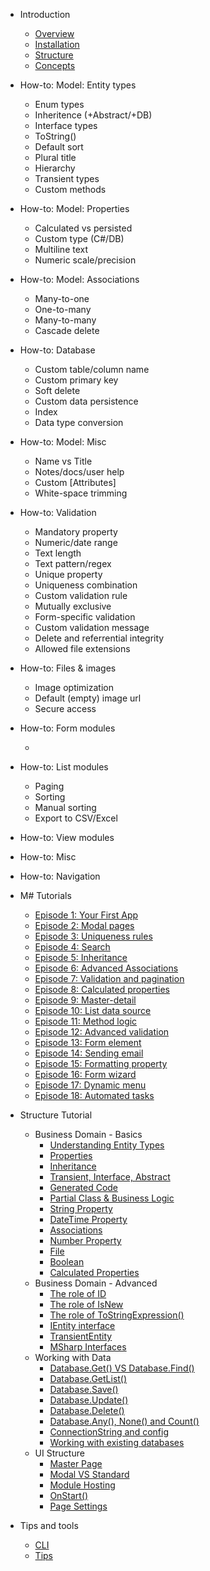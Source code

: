 * Introduction

    * [Overview](Overview/README.md)
    * [Installation](Install/README.md)
    * [Structure](Structure/README.md)
    * [Concepts](Basics/Concepts.md)

* How-to: Model: Entity types

    * Enum types
    * Inheritence (+Abstract/+DB)
    * Interface types
    * ToString()
    * Default sort
    * Plural title    
    * Hierarchy
    * Transient types
    * Custom methods

* How-to: Model: Properties

    * Calculated vs persisted    
    * Custom type (C#/DB)
    * Multiline text
    * Numeric scale/precision
    
* How-to: Model: Associations

    * Many-to-one
    * One-to-many
    * Many-to-many
    * Cascade delete


* How-to: Database

    * Custom table/column name
    * Custom primary key
    * Soft delete
    * Custom data persistence
    * Index
    * Data type conversion

* How-to: Model: Misc

    * Name vs Title
    * Notes/docs/user help
    * Custom [Attributes]
    * White-space trimming
    
* How-to: Validation

    * Mandatory property    
    * Numeric/date range
    * Text length
    * Text pattern/regex
    * Unique property
    * Uniqueness combination
    * Custom validation rule
    * Mutually exclusive
    * Form-specific validation
    * Custom validation message
    * Delete and referrential integrity
    * Allowed file extensions

* How-to: Files & images
    * Image optimization
    * Default (empty) image url
    * Secure access

* How-to: Form modules

    * 

* How-to: List modules

    * Paging
    * Sorting
    * Manual sorting
    * Export to CSV/Excel

* How-to: View modules

* How-to: Misc
    
* How-to: Navigation

* M# Tutorials

    * [Episode 1: Your First App](Tutorials/1/README.md)
    * [Episode 2: Modal pages](Tutorials/2/README.md)
    * [Episode 3: Uniqueness rules](Tutorials/3/README.md)
    * [Episode 4: Search](Tutorials/4/README.md)
    * [Episode 5: Inheritance](Tutorials/5/README.md)
    * [Episode 6: Advanced Associations](Tutorials/6/README.md)
    * [Episode 7: Validation and pagination](Tutorials/7/README.md)
    * [Episode 8: Calculated properties](Tutorials/8/README.md)
    * [Episode 9: Master-detail](Tutorials/9/README.md)
    * [Episode 10: List data source](Tutorials/10/README.md)
    * [Episode 11: Method logic](Tutorials/11/README.md)
    * [Episode 12: Advanced validation](Tutorials/12/README.md)
    * [Episode 13: Form element](Tutorials/13/README.md)
    * [Episode 14: Sending email](Tutorials/14/README.md)
    * [Episode 15: Formatting property](Tutorials/15/README.md)
    * [Episode 16: Form wizard](Tutorials/16/README.md)
    * [Episode 17: Dynamic menu](Tutorials/17/README.md)
    * [Episode 18: Automated tasks](Tutorials/18/README.md)

* Structure Tutorial

    * Business Domain - Basics
      * [Understanding Entity Types](Domain/UnderstandingEntityTypes.md)
      * [Properties](Domain/Properties.md)
      * [Inheritance](Domain/Inheritance.md)
      * [Transient, Interface, Abstract](Domain/Transient.md)
      * [Generated Code](Domain/GeneratedCode.md)
      * [Partial Class & Business Logic](Domain/PartialClass.md)
      * [String Property](Domain/StringProperty.md)
      * [DateTime Property](Domain/DateTimeProperty.md)
      * [Associations](Domain/Associations.md)
      * [Number Property](Domain/NumberProperty.md)
      * [File](Domain/File.md)
      * [Boolean](Domain/Boolean.md)
      * [Calculated Properties](Domain/CalculatedProperties.md)
    * Business Domain - Advanced
      * [The role of ID](Domain/Advanced/TheRoleOfId.md)
      * [The role of IsNew](Domain/Advanced/TheRoleOfIsNew.md)
      * [The role of ToStringExpression()](Domain/Advanced/TheRoleOfToString.md)
      * [IEntity interface](Domain/Advanced/IEntityInterface.md)
      * [TransientEntity](Domain/Advanced/TransientEntity.md)
      * [MSharp Interfaces](Domain/Advanced/MSharpInterface.md)
    * Working with Data
      * [Database.Get() VS Database.Find()](Data/DatabaseGet.md)
      * [Database.GetList()](Data/DatabaseGetList.md)
      * [Database.Save()](Data/DatabaseSave.md)
      * [Database.Update()](Data/DatabaseUpdate.md)
      * [Database.Delete()](Data/DatabaseDelete.md)
      * [Database.Any(), None() and Count()](Data/DatabaseAnyNoneCount.md)
      * [ConnectionString and config](Data/ConnectionString.md)
      * [Working with existing databases](Data/WorkingWithExistingDatabase.md)
    * UI Structure
      * [Master Page](UI/MasterPage.md)
      * [Modal VS Standard](UI/ModalVSStandard.md)
      * [Module Hosting](UI/ModuleHosting.md)
      * [OnStart()](UI/OnStart.md)
      * [Page Settings](UI/PageSettings.md)

* Tips and tools

    * [CLI](Basics/CLI.md)
    * [Tips](Basics/Tips.md)
